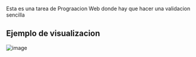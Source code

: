 Esta es una tarea de Prograacion Web donde hay que hacer una validacion sencilla 


## Ejemplo de visualizacion
![image](https://github.com/JJoosh/ValidacionJs/assets/122099216/75b3d879-8efd-4a8c-a906-7cf1b3b5adf6)

